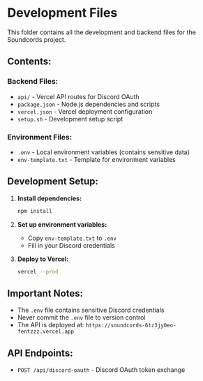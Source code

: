# Development Files

This folder contains all the development and backend files for the Soundcords project.

## Contents:

### Backend Files:
- `api/` - Vercel API routes for Discord OAuth
- `package.json` - Node.js dependencies and scripts
- `vercel.json` - Vercel deployment configuration
- `setup.sh` - Development setup script

### Environment Files:
- `.env` - Local environment variables (contains sensitive data)
- `env-template.txt` - Template for environment variables

## Development Setup:

1. **Install dependencies:**
   ```bash
   npm install
   ```

2. **Set up environment variables:**
   - Copy `env-template.txt` to `.env`
   - Fill in your Discord credentials

3. **Deploy to Vercel:**
   ```bash
   vercel --prod
   ```

## Important Notes:
- The `.env` file contains sensitive Discord credentials
- Never commit the `.env` file to version control
- The API is deployed at: `https://soundcords-6tz3jy0eo-fentzzz.vercel.app`

## API Endpoints:
- `POST /api/discord-oauth` - Discord OAuth token exchange 